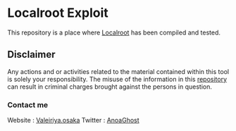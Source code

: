 # Localroot Exploit

This repository is a place where [Localroot](Localroot_Compile) has been compiled and tested.


## Disclaimer
Any actions and or activities related to the material contained within this tool is solely your responsibility. The misuse of the information in this [repository](Localroot_Compile) can result in criminal charges brought against the persons in question.


### Contact me
Website : [Valeiriya.osaka](https://valeiriya.osaka/)
Twitter : [AnoaGhost](https://twitter.com/AnoaGhost)
###
